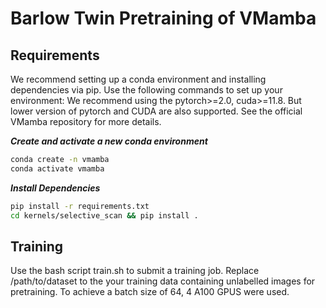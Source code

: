 # Barlow Twin Pretraining of VMamba

## Requirements

We recommend setting up a conda environment and installing dependencies via pip. Use the following commands to set up your environment:
We recommend using the pytorch>=2.0, cuda>=11.8. But lower version of pytorch and CUDA are also supported. See the official VMamba repository for more details. 

***Create and activate a new conda environment***

```bash
conda create -n vmamba
conda activate vmamba
```

***Install Dependencies***

```bash
pip install -r requirements.txt
cd kernels/selective_scan && pip install .
```

## Training

Use the bash script train.sh to submit a training job. Replace /path/to/dataset to the your training data containing unlabelled images for pretraining. To achieve a batch size of 64, 4 A100 GPUS were used.  

